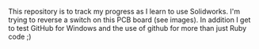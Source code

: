 This repository is to track my progress as I learn to use Solidworks.
I'm trying to reverse a switch on this PCB board (see images).
In addition I get to test GitHub for Windows and the use of github for more than just Ruby code ;)